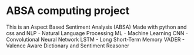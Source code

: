 # ABSA computing project
This is an Aspect Based Sentiment Analysis (ABSA) Made with python and css and
NLP - Natural Language Processing
ML - Machine Learning
CNN - Convolutional Neural Network
LSTM - Long Short-Term Memory
VADER - Valence Aware Dictionary and Sentiment Reasoner

